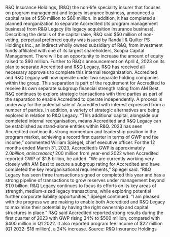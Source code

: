 R&Q Insurance Holdings, (R&Q) the non-life speciality insurer that focuses on program management and legacy insurance business, announced a capital raise of $50 million to $60 million.
In addition, it has completed a planned reorganization to separate Accredited (its program management business) from R&Q Legacy (its legacy acquisition insurance business).
Describing the details of the capital raise, R&Q said $50 million of non-voting, perpetual preferred equity was issued by Randall & Quilter PS Holdings Inc., an indirect wholly owned subsidiary of R&Q, from investment funds affiliated with one of its largest shareholders, Scopia Capital Management. There will be an opportunity to increase the amount of equity raised to $60 million.
Further to R&Q’s announcement on April 4, 2023 on its plan to separate Accredited and R&Q Legacy, R&Q has received all necessary approvals to complete this internal reorganization. Accredited and R&Q Legacy will now operate under two separate holding companies within the group. This separation is part of the requirement for Accredited to receive its own separate subgroup financial strength rating from AM Best.
R&Q continues to explore strategic transactions with third parties as part of the separation to enable Accredited to operate independently. A process is underway for the potential sale of Accredited with interest expressed from a number of parties. In addition, a variety of strategic alternatives are being explored in relation to R&Q Legacy.
“This additional capital, alongside our completed internal reorganisation, means Accredited and R&Q Legacy can be established as stand-alone entities within R&Q. 2023 has seen Accredited continue its strong momentum and leadership position in the program market, achieving a record first quarter in terms of GWP and fee income,” commented William Spiegel, chief executive officer.
For the 12 months ended March 31, 2023, Accredited’s GWP is approximately $2.0 billion, an increase of ~$200 million from year-end 2022 when Accredited reported GWP of $1.8 billion, he added.
“We are currently working very closely with AM Best to secure a subgroup rating for Accredited and have completed the key reorganisational requirements,” Spiegel said.
“R&Q Legacy has seen three transactions signed or completed this year and has a strong pipeline of transactions to grow reserves under management beyond $1.0 billion. R&Q Legacy continues to focus its efforts on its key areas of strength, medium-sized legacy transactions, while exploring potential further corporate liability opportunities,” Spiegel continued.
“I am pleased with the progress we are making to enable both Accredited and R&Q Legacy to maximise their potential by having the right ownership and capital structures in place.”
R&Q said Accredited reported strong results during the first quarter of 2023 with GWP rising 34% to $500 million, compared with $400 million in Q1 2022. It also reported program fee income of $22 million (Q1 2022: $18 million), a 24% increase.
Source: R&Q Insurance Holdings